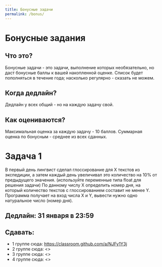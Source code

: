 ```yaml
---
title: Бонусные задачи
permalink: /bonus/
---
```


# Бонусные задания
## Что это?
Бонусные задачи - это задачи, выполнение которых необязательно, но даст бонусные баллы к вашей накопленной оценке. Список будет пополняться в течение года; насколько регулярно - сказать не можем.
## Когда дедлайн? 
Дедлайн у всех общий - но на каждую задачу свой.
## Как оцениваются?
Максимальная оценка за каждую задачу - 10 баллов. Суммарная оценка по бонусным - среднее из всех сданных.

# Задача 1
В первый день лингвист сделал глоссирование для X текстов из экспедиции, а затем каждый день увеличивал это количество на 10% от предыдущего значения. (используйте переменные типа float для решения задачи)
По данному числу X определить номер дня, на который количество текстов с глоссированием составит не менее Y.
Программа получает на вход числа X и Y, вывести нужно одно натуральное число (номер дня).
## Дедлайн: 31 января в 23:59
## Сдавать:
- 1 группе сюда: <https://classroom.github.com/a/NJFy1Y3j>
- 2 группе сюда: <>
- 3 группе сюда: <>
- 4 группе сюда: <>

